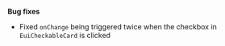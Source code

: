 **Bug fixes**

- Fixed `onChange` being triggered twice when the checkbox in `EuiCheckableCard` is clicked


